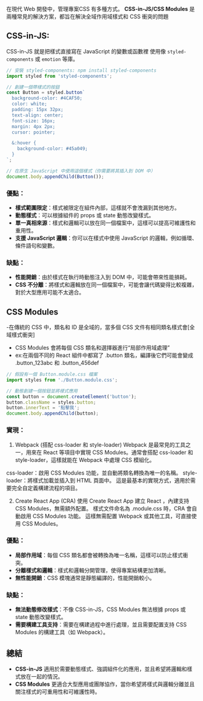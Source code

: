 在現代 Web 開發中，管理專案CSS 有多種方式。
**CSS-in-JS/CSS Modules** 
是兩種常見的解決方案，都旨在解決全域作用域樣式和 CSS 衝突的問題

## CSS-in-JS:
CSS-in-JS 就是把樣式直接寫在 JavaScript 的變數或函數裡
使用像 `styled-components` 或 `emotion` 等庫。
```js
// 安裝 styled-components: npm install styled-components
import styled from 'styled-components';

// 創建一個帶樣式的按鈕
const Button = styled.button`
  background-color: #4CAF50;
  color: white;
  padding: 15px 32px;
  text-align: center;
  font-size: 16px;
  margin: 4px 2px;
  cursor: pointer;

  &:hover {
    background-color: #45a049;
  }
`;

// 在原生 JavaScript 中使用這個樣式（你需要將其插入到 DOM 中）
document.body.appendChild(Button());
```

### 優點：
- **樣式範圍限定**：樣式被限定在組件內部，這樣就不會洩漏到其他地方。
- **動態樣式**：可以根據組件的 props 或 state 動態改變樣式。
- **單一真相來源**：樣式和邏輯可以放在同一個檔案中，這樣可以提高可維護性和重用性。
- **支援 JavaScript 邏輯**：你可以在樣式中使用 JavaScript 的邏輯，例如循環、條件語句和變數。

### 缺點：
- **性能開銷**：由於樣式在執行時動態注入到 DOM 中，可能會帶來性能損耗。
- **CSS 不分離**：將樣式和邏輯放在同一個檔案中，可能會讓代碼變得比較複雜，對於大型應用可能不太適合。




## CSS Modules
-在傳統的 CSS 中，類名和 ID 是全域的，當多個 CSS 文件有相同類名樣式會[全域樣式衝突]
- CSS Modules 會將每個 CSS 類名和選擇器進行“局部作用域處理”
- ex:在兩個不同的 React 組件中都寫了 .button 類名，編譯後它們可能會變成 .button_123abc 和 .button_456def
```js
// 假設有一個 Button.module.css 檔案
import styles from './Button.module.css';

// 動態創建一個按鈕並將樣式應用
const button = document.createElement('button');
button.className = styles.button;
button.innerText = '點擊我';
document.body.appendChild(button);

```
### 實現：
1. Webpack (搭配 css-loader 和 style-loader)
Webpack 是最常見的工具之一，用來在 React 等項目中實現 CSS Modules。通常會搭配 css-loader 和 style-loader，這樣就能在 Webpack 中處理 CSS 模組化。

css-loader：啟用 CSS Modules 功能，並自動將類名轉換為唯一的名稱。
style-loader：將樣式加載並插入到 HTML 頁面中。
這是最基本的實現方式，適用於需要完全自定義構建流程的項目。

2. Create React App (CRA)
使用 Create React App 建立 React ，內建支持 CSS Modules，無需額外配置。
樣式文件命名為 .module.css 時，CRA 會自動啟用 CSS Modules 功能。
這樣無需配置 Webpack 或其他工具，可直接使用 CSS Modules。

### 優點：
- **局部作用域**：每個 CSS 類名都會被轉換為唯一名稱，這樣可以防止樣式衝突。
- **分離樣式和邏輯**：樣式和邏輯分開管理，使得專案結構更加清晰。
- **無性能開銷**：CSS 模塊通常是靜態編譯的，性能開銷較小。

### 缺點：
- **無法動態修改樣式**：不像 CSS-in-JS，CSS Modules 無法根據 props 或 state 動態改變樣式。
- **需要構建工具支持**：需要在構建過程中進行處理，並且需要配置支持 CSS Modules 的構建工具（如 Webpack）。

## 總結

- **CSS-in-JS** 適用於需要動態樣式、強調組件化的應用，並且希望將邏輯和樣式放在一起的情況。
- **CSS Modules** 更適合大型應用或團隊協作，當你希望將樣式與邏輯分離並且關注樣式的可重用性和可維護性時。

